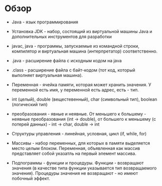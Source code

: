 # Обзор

* Java - язык программирования

* Установка JDK - набор, состоящий из виртуальной машины Java и дополнительных инструментов для разработки

* javac, java - программы, запускаемые из командной строки, компилятор и виртуальная машина (интерпретатор) соответственно.

* .java - расширение файла с исходным кодом на java

* .class - расширение файла с байт-кодом (тот код, который выполняет виртуальная машина).

* Переменная - ячейка памяти, которая может хранить значения. У переменной есть имя, у переменной есть адрес, есть - тип.

* int (целый), double (вещестевенный), char (символьный тип), boolean (логический тип)

* преобразования - явные и неявные. От меньшего к большему - неявные преобразования (int -> double), от большего к меньшему (с потерей данных) - int -> char, double -> int

* Структуры управления - линейная, условная, цикл (if, while, for)

* Массивы - набор переменных, для которых в памяти выделяется место целым блоком. Переменная, объявленная как массив представляет собой указатль на первый элемент массива.

* Подпограммы - функции и процедуры. Функции - возвращают значения (в качестве типа функции указывается тип возвращаемого значения). Процедуры значения не возвращают - но имеют побочный эффект.